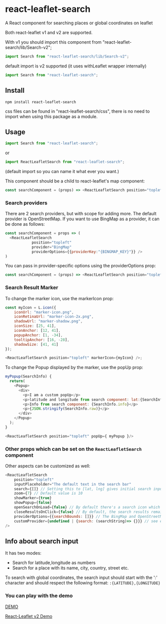 # react-leaflet-search

A React component for searching places or global coordinates on leaflet

Both react-leaflet v1 and v2 are supported.

With v1 you should import this component from "react-leaflet-search/lib/Search-v2";

```javascript
import Search from "react-leaflet-search/lib/Search-v2";
```

default import is v2 supported (it uses withLeaflet wrapper internally)

```javascript
import Search from "react-leaflet-search";
```

## Install

```npm
npm install react-leaflet-search
```

css files can be found in "react-leaflet-search/css", there is no need to import when using this package as a module.

## Usage

```javascript
import Search from "react-leaflet-search";
```

or

```javascript
import ReactLeafletSearch from "react-leaflet-search";
```

(default import so you can name it what ever you want.)

This component should be a child to react-leaflet's map component:

```javascript
const searchComponent = (props) => <ReactLeafletSearch position="topleft" />;
```

### Search providers

There are 2 search providers, but with scope for adding more. The default provider is OpenStreetMap. If you want to use BingMap as a provider, it can
be done as follows:

```javascript
const searchComponent = props => (
  <ReactLeafletSearch
            position="topleft"
            provider="BingMap"
            providerOptions={{providerKey:"{BINGMAP_KEY}"}} />
)
```

You can pass in provider-specific options using the providerOptions prop:

```javascript
const searchComponent = (props) => <ReactLeafletSearch position="topleft" provider="OpenStreetMap" providerOptions={{ region: "gb" }} />;
```

### Search Result Marker

To change the marker icon, use the markerIcon prop:

```javascript
const myIcon = L.icon({
    iconUrl: "marker-icon.png",
    iconRetinaUrl: "marker-icon-2x.png",
    shadowUrl: "marker-shadow.png",
    iconSize: [25, 41],
    iconAnchor: [12, 41],
    popupAnchor: [1, -34],
    tooltipAnchor: [16, -28],
    shadowSize: [41, 41]
});

<ReactLeafletSearch position="topleft" markerIcon={myIcon} />;
```

To change the Popup displayed by the marker, use the popUp prop:

```javascript
myPopup(SearchInfo) {
  return(
    <Popup>
      <div>
        <p>I am a custom popUp</p>
        <p>latitude and longitude from search component: lat:{SearchInfo.latLng[0]} lng:{SearchInfo.latLng[1]}</p>
        <p>Info from search component: {SearchInfo.info}</p>
        <p>{JSON.stringify(SearchInfo.raw)}</p>
      </div>
    </Popup>
  );
}

<ReactLeafletSearch position="topleft" popUp={ myPopup }/>
```

### Other props which can be set on the `ReactLeafletSearch` component

Other aspects can be customized as well:

```javascript
<ReactLeafletSearch
    position="topleft"
    inputPlaceholder="The default text in the search bar"
    search={[]} // Setting this to [lat, lng] gives initial search input to the component and map flies to that coordinates, its like search from props not from user
    zoom={7} // Default value is 10
    showMarker={true}
    showPopup={false}
    openSearchOnLoad={false} // By default there's a search icon which opens the input when clicked. Setting this to true opens the search by default.
    closeResultsOnClick={false} // By default, the search results remain when you click on one, and the map flies to the location of the result. But you might want to save space on your map by closing the results when one is clicked. The results are shown again (without another search) when focus is returned to the search input.
    providerOptions={{searchBounds: []}} // The BingMap and OpenStreetMap providers both accept bounding coordinates in [se,nw] format. Note that in the case of OpenStreetMap, this only weights the results and doesn't exclude things out of bounds.
    customProvider={undefined | {search: (searchString)=> {}}} // see examples to usage details until docs are ready
/>
```

## Info about search input

It has two modes:

-   Search for latitude,longitude as numbers
-   Search for a place with its name, city, country, street etc.

To search with global coordinates, the search input should start with the ':' character and should respect the following format:
`:{LATITUDE},{LONGITUDE}`

### You can play with the demo

[DEMO](https://tumerorkun.github.io/react-leaflet-components-examples/)

[React-Leaflet v2 Demo](https://tumerorkun.github.io/react-leaflet-v2-tests/)
